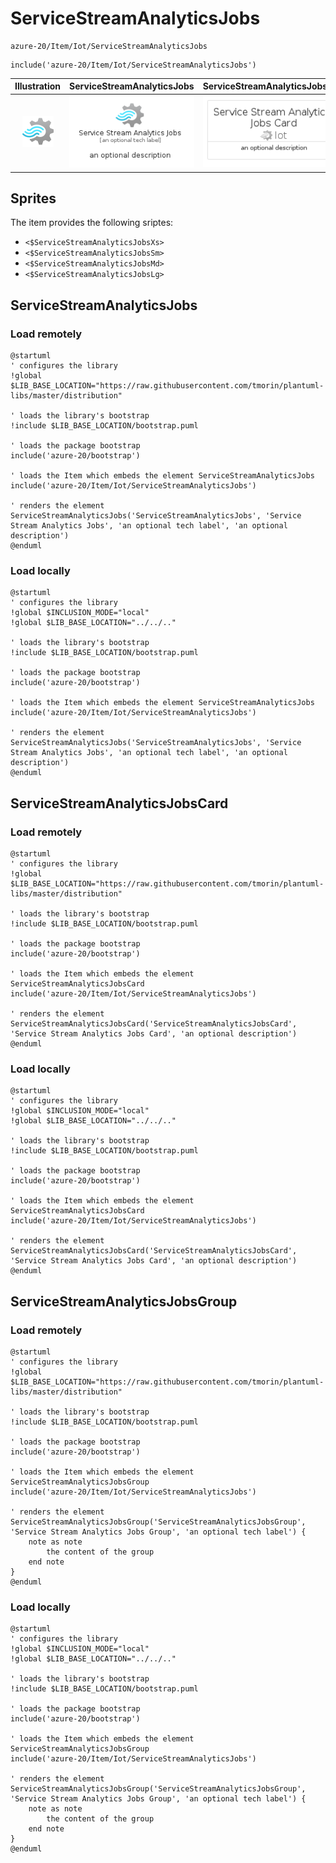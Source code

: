 # ServiceStreamAnalyticsJobs


```text
azure-20/Item/Iot/ServiceStreamAnalyticsJobs
```

```text
include('azure-20/Item/Iot/ServiceStreamAnalyticsJobs')
```



| Illustration | ServiceStreamAnalyticsJobs | ServiceStreamAnalyticsJobsCard | ServiceStreamAnalyticsJobsGroup |
| :---: | :---: | :---: | :---: |
| ![illustration for Illustration](../../../azure-20/Item/Iot/ServiceStreamAnalyticsJobs.png) | ![illustration for ServiceStreamAnalyticsJobs](../../../azure-20/Item/Iot/ServiceStreamAnalyticsJobs.Local.png) | ![illustration for ServiceStreamAnalyticsJobsCard](../../../azure-20/Item/Iot/ServiceStreamAnalyticsJobsCard.Local.png) | ![illustration for ServiceStreamAnalyticsJobsGroup](../../../azure-20/Item/Iot/ServiceStreamAnalyticsJobsGroup.Local.png) |



## Sprites
The item provides the following sriptes:

- `<$ServiceStreamAnalyticsJobsXs>`
- `<$ServiceStreamAnalyticsJobsSm>`
- `<$ServiceStreamAnalyticsJobsMd>`
- `<$ServiceStreamAnalyticsJobsLg>`





## ServiceStreamAnalyticsJobs

### Load remotely
```plantuml
@startuml
' configures the library
!global $LIB_BASE_LOCATION="https://raw.githubusercontent.com/tmorin/plantuml-libs/master/distribution"

' loads the library's bootstrap
!include $LIB_BASE_LOCATION/bootstrap.puml

' loads the package bootstrap
include('azure-20/bootstrap')

' loads the Item which embeds the element ServiceStreamAnalyticsJobs
include('azure-20/Item/Iot/ServiceStreamAnalyticsJobs')

' renders the element
ServiceStreamAnalyticsJobs('ServiceStreamAnalyticsJobs', 'Service Stream Analytics Jobs', 'an optional tech label', 'an optional description')
@enduml
```

### Load locally
```plantuml
@startuml
' configures the library
!global $INCLUSION_MODE="local"
!global $LIB_BASE_LOCATION="../../.."

' loads the library's bootstrap
!include $LIB_BASE_LOCATION/bootstrap.puml

' loads the package bootstrap
include('azure-20/bootstrap')

' loads the Item which embeds the element ServiceStreamAnalyticsJobs
include('azure-20/Item/Iot/ServiceStreamAnalyticsJobs')

' renders the element
ServiceStreamAnalyticsJobs('ServiceStreamAnalyticsJobs', 'Service Stream Analytics Jobs', 'an optional tech label', 'an optional description')
@enduml
```

## ServiceStreamAnalyticsJobsCard

### Load remotely
```plantuml
@startuml
' configures the library
!global $LIB_BASE_LOCATION="https://raw.githubusercontent.com/tmorin/plantuml-libs/master/distribution"

' loads the library's bootstrap
!include $LIB_BASE_LOCATION/bootstrap.puml

' loads the package bootstrap
include('azure-20/bootstrap')

' loads the Item which embeds the element ServiceStreamAnalyticsJobsCard
include('azure-20/Item/Iot/ServiceStreamAnalyticsJobs')

' renders the element
ServiceStreamAnalyticsJobsCard('ServiceStreamAnalyticsJobsCard', 'Service Stream Analytics Jobs Card', 'an optional description')
@enduml
```

### Load locally
```plantuml
@startuml
' configures the library
!global $INCLUSION_MODE="local"
!global $LIB_BASE_LOCATION="../../.."

' loads the library's bootstrap
!include $LIB_BASE_LOCATION/bootstrap.puml

' loads the package bootstrap
include('azure-20/bootstrap')

' loads the Item which embeds the element ServiceStreamAnalyticsJobsCard
include('azure-20/Item/Iot/ServiceStreamAnalyticsJobs')

' renders the element
ServiceStreamAnalyticsJobsCard('ServiceStreamAnalyticsJobsCard', 'Service Stream Analytics Jobs Card', 'an optional description')
@enduml
```

## ServiceStreamAnalyticsJobsGroup

### Load remotely
```plantuml
@startuml
' configures the library
!global $LIB_BASE_LOCATION="https://raw.githubusercontent.com/tmorin/plantuml-libs/master/distribution"

' loads the library's bootstrap
!include $LIB_BASE_LOCATION/bootstrap.puml

' loads the package bootstrap
include('azure-20/bootstrap')

' loads the Item which embeds the element ServiceStreamAnalyticsJobsGroup
include('azure-20/Item/Iot/ServiceStreamAnalyticsJobs')

' renders the element
ServiceStreamAnalyticsJobsGroup('ServiceStreamAnalyticsJobsGroup', 'Service Stream Analytics Jobs Group', 'an optional tech label') {
    note as note
        the content of the group
    end note
}
@enduml
```

### Load locally
```plantuml
@startuml
' configures the library
!global $INCLUSION_MODE="local"
!global $LIB_BASE_LOCATION="../../.."

' loads the library's bootstrap
!include $LIB_BASE_LOCATION/bootstrap.puml

' loads the package bootstrap
include('azure-20/bootstrap')

' loads the Item which embeds the element ServiceStreamAnalyticsJobsGroup
include('azure-20/Item/Iot/ServiceStreamAnalyticsJobs')

' renders the element
ServiceStreamAnalyticsJobsGroup('ServiceStreamAnalyticsJobsGroup', 'Service Stream Analytics Jobs Group', 'an optional tech label') {
    note as note
        the content of the group
    end note
}
@enduml
```

